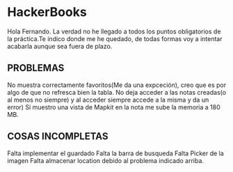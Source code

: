 # HackerBooks

Hola Fernando.
La verdad no he llegado a todos los puntos obligatorios de la práctica.Te indico donde me he quedado, de todas formas voy
a intentar acabarla aunque sea fuera de plazo.

PROBLEMAS
--------------------------------
No muestra correctamente favoritos(Me da una expceción), creo que es por algo de que no refresca bien la tabla.
No deja acceder a las notas creadas(o al menos no siempre) y al acceder siempre accede a la misma y da un error)
Si muestro una vista de Mapkit en la nota me sube la memoria a 180 MB.

COSAS INCOMPLETAS
--------------------------------
Falta implementar el guardado
Falta la barra de busqueda
Falta Picker de la imagen
Falta almacenar location debido al problema indicado arriba.

